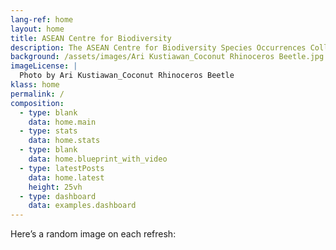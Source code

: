 ```yaml
---
lang-ref: home 
layout: home
title: ASEAN Centre for Biodiversity
description: The ASEAN Centre for Biodiversity Species Occurrences Collections
background: /assets/images/Ari Kustiawan_Coconut Rhinoceros Beetle.jpg
imageLicense: |
  Photo by Ari Kustiawan_Coconut Rhinoceros Beetle
klass: home
permalink: /
composition:
  - type: blank
    data: home.main
  - type: stats
    data: home.stats
  - type: blank
    data: home.blueprint_with_video
  - type: latestPosts
    data: home.latest
    height: 25vh
  - type: dashboard
    data: examples.dashboard
---
```


Here’s a random image on each refresh:

<div id="random-image"></div>

<script>
  // Load images from Jekyll YAML
  const images = [
    {% for img in site.data.images.images %}
      "{{ img }}"{% unless forloop.last %},{% endunless %}
    {% endfor %}
  ];

  // Pick random image
  const randomImage = images[Math.floor(Math.random() * images.length)];

  // Render it
  document.getElementById("random-image").innerHTML =
    `<img src="${randomImage}" alt="Random Image" style="max-width:100%;border-radius:8px;">`;
</script>
